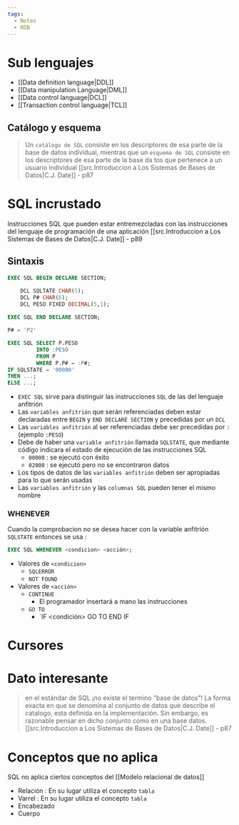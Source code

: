 ```yaml
---
tags:
  - Notes
  - RDB
---
```

# Sub lenguajes
- [[Data definition language|DDL]]
- [[Data manipulation Language|DML]]
- [[Data control language|DCL]]
- [[Transaction control language|TCL]]
## Catálogo y esquema
> Un `catálogo de SQL` consiste en los descriptores de esa parte de la base de datos individual, mientras que un `esquema de SQL` consiste en los descriptores de esa parte de la base da tos que pertenece a un usuario individual
> [[src.Introduccion a Los Sistemas de Bases de Datos|C.J. Date]] - p87

# SQL incrustado
Instrucciones SQL que pueden estar entremezcladas con las instrucciones del lenguaje de programación de una aplicación [[src.Introduccion a Los Sistemas de Bases de Datos|C.J. Date]] - p89

## Sintaxis
```SQL
EXEC SQL BEGIN DECLARE SECTION;

	DCL SQLTATE CHAR(5);
	DCL P# CHAR(6);
	DCL PESO FIXED DECIMAL(5,1);
	
EXEC SQL END DECLARE SECTION;

P# = 'P2'

EXEC SQL SELECT P.PESO
		 INTO :PESO
		 FROM P
		 WHERE P.P# = :P#;
IF SQLSTATE = '00000'
THEN ...;
ELSE ...;
```
 - `EXEC SQL` sirve para distinguir las instrucciones `SQL` de las del lenguaje anfitrión
 - Las `variables anfitrión` que serán referenciadas deben estar declaradas entre `BEGIN` y `END DECLARE SECTION` y precedidas por un `DCL`
 -  Las `variables anfitrión` al ser referenciadas debe ser precedidas por `:` (ejemplo `:PESO`)
 - Debe de haber una `variable anfitrión` llamada `SQLSTATE`, que mediante código indicara el estado de ejecución de las instrucciones SQL
	 - `00000` : se ejecutó con éxito
	 - `02000` : se ejecutó pero no se encontraron datos
- Los tipos de datos de las `variables anfitrión` deben ser apropiadas para lo que serán usadas
- Las `variables anfitrión` y las `columnas SQL` pueden tener el mismo nombre

### WHENEVER
Cuando la comprobacion no se desea hacer con la variable anfitrión `SQLSTATE` entonces se usa :

```SQL
EXEC SQL WHENEVER <condicion> <acción>;
```

- Valores de `<condicion>`
	- `SQLERROR`
	- `NOT FOUND`
- Valores de `<acción>`
	- `CONTINUE`
		- El programador insertará a mano las instrucciones
	- `GO TO`
		- `IF <condición> GO TO <etiqueta> END IF
# Cursores


# Dato interesante
>en el estándar de SQL ¡no existe el termino "base de datos"! La forma exacta en que se denomina al conjunto de datos que describe el catalogo, esta definida en la implementación. Sin embargo, es razonable pensar en dicho conjunto como en una base datos. 
>[[src.Introduccion a Los Sistemas de Bases de Datos|C.J. Date]] - p87

# Conceptos que no aplica
SQL no aplica ciertos conceptos del [[Modelo relacional de datos]]

- Relación : En su lugar utiliza el concepto `tabla`
- Varrel : En su lugar utiliza el concepto `tabla`
- Encabezado
- Cuerpo
